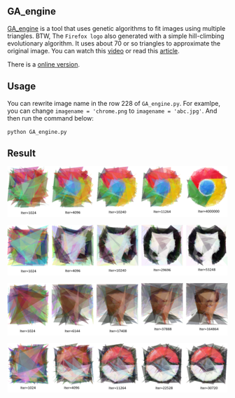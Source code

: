 ## GA_engine
[GA_engine](https://github.com/pikeszfish/GA_engine) is a tool that uses genetic algorithms to fit images using multiple triangles. BTW, The `Firefox logo` also generated with a simple hill-climbing evolutionary algorithm. It uses about 70 or so triangles to approximate the original image. You can watch this [video](https://www.youtube.com/watch?v=V9qXIgPvWFM) or read this [article](http://songshuhui.net/archives/10462).

There is a [online version](http://alteredqualia.com/visualization/evolve/).

## Usage
You can rewrite image name in the row 228 of `GA_engine.py`. For examlpe, you can change `imagename = 'chrome.png` to `imagename = 'abc.jpg'`. And then run the command below:
```
python GA_engine.py
```

## Result

![image](https://github.com/dedekinds/havefun/blob/master/image/chrome.png)

![image](https://github.com/dedekinds/havefun/blob/master/image/githublogo.png)

![image](https://github.com/dedekinds/havefun/blob/master/image/jz.png)

![image](https://github.com/dedekinds/havefun/blob/master/image/jlq2.png)


